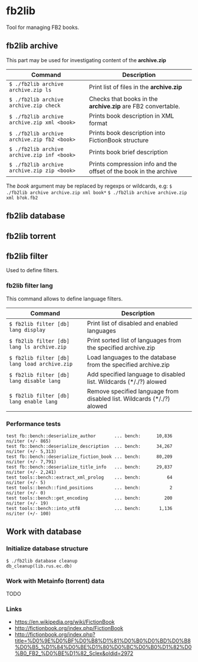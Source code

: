 # fb2lib
Tool for managing FB2 books.

## fb2lib archive
This part may be used for investigating content of the **archive.zip**

| Command | Description |
| ------- | ----------- |
| `$ ./fb2lib archive archive.zip ls`          | Print list of files in the **archive.zip** |
| `$ ./fb2lib archive archive.zip check`       | Checks that books in the **archive.zip** are FB2 convertable. |
| `$ ./fb2lib archive archive.zip xml <book>`    | Prints book description in XML format |
| `$ ./fb2lib archive archive.zip fb2 <book>`    | Prints book description into FictionBook structure |
| `$ ./fb2lib archive archive.zip inf <book>`    | Prints book brief description |
| `$ ./fb2lib archive archive.zip zip <book>`    | Prints compression info and the offset of the book in the archive |

The *book* argument may be replaced by regexps or wildcards, e.g:
`$ ./fb2lib archive archive.zip xml book*`
`$ ./fb2lib archive archive.zip xml b?ok.fb2`


## fb2lib database

## fb2lib torrent

## fb2lib filter
Used to define filters.

### fb2lib filter lang
This command allows to define language filters.

| Command | Description |
| ------- | ----------- |
| `$ fb2lib filter [db] lang display`          | Print list of disabled and enabled languages |
| `$ fb2lib filter [db] lang ls archive.zip`   | Print sorted list of languages from the specified archive.zip |
| `$ fb2lib filter [db] lang load archive.zip` | Load languages to the database from the specified archive.zip |
| `$ fb2lib filter [db] lang disable lang`     | Add specified language to disabled list. Wildcards (*/./?) alowed |
| `$ fb2lib filter [db] lang enable lang`      | Remove specified language from disabled list. Wildcards (*/./?) alowed |

### Performance tests
```
test fb::bench::deserialize_author       ... bench:      10,836 ns/iter (+/- 865)
test fb::bench::deserialize_description  ... bench:      34,267 ns/iter (+/- 5,313)
test fb::bench::deserialize_fiction_book ... bench:      80,209 ns/iter (+/- 7,791)
test fb::bench::deserialize_title_info   ... bench:      29,837 ns/iter (+/- 2,241)
test tools::bench::extract_xml_prolog    ... bench:          64 ns/iter (+/- 5)
test tools::bench::find_positions        ... bench:           2 ns/iter (+/- 0)
test tools::bench::get_encoding          ... bench:         200 ns/iter (+/- 19)
test tools::bench::into_utf8             ... bench:       1,136 ns/iter (+/- 100)

```

## Work with database
### Initialize database structure
```
$ ./fb2lib database cleanup
db_cleanup(lib.rus.ec.db)
```
### Work with Metainfo (torrent) data
TODO

### Links
- https://en.wikipedia.org/wiki/FictionBook
- http://fictionbook.org/index.php/FictionBook
- http://fictionbook.org/index.php?title=%D0%9E%D0%BF%D0%B8%D1%81%D0%B0%D0%BD%D0%B8%D0%B5_%D1%84%D0%BE%D1%80%D0%BC%D0%B0%D1%82%D0%B0_FB2_%D0%BE%D1%82_Sclex&oldid=2972

